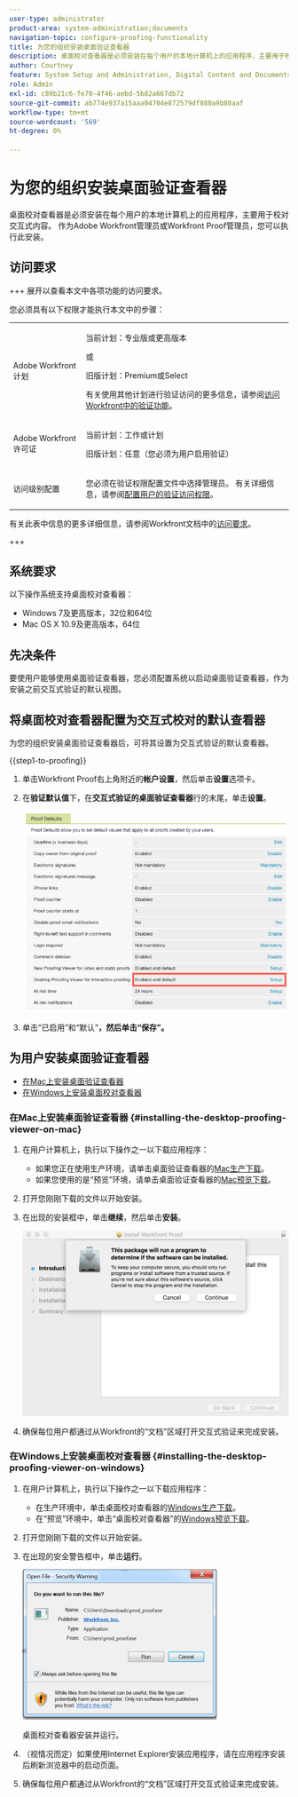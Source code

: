 ```yaml
---
user-type: administrator
product-area: system-administration;documents
navigation-topic: configure-proofing-functionality
title: 为您的组织安装桌面验证查看器
description: 桌面校对查看器是必须安装在每个用户的本地计算机上的应用程序，主要用于校对交互式内容。 作为Adobe Workfront管理员或Workfront Proof管理员，您可以执行此安装。
author: Courtney
feature: System Setup and Administration, Digital Content and Documents
role: Admin
exl-id: c89b21c6-fe70-4f46-aebd-5b82a667db72
source-git-commit: ab774e937a15aaa04704e872579df880a9b80aaf
workflow-type: tm+mt
source-wordcount: '569'
ht-degree: 0%

---
```


# 为您的组织安装桌面验证查看器

<!--Audited: 05/2024-->

桌面校对查看器是必须安装在每个用户的本地计算机上的应用程序，主要用于校对交互式内容。 作为Adobe Workfront管理员或Workfront Proof管理员，您可以执行此安装。

## 访问要求

+++ 展开以查看本文中各项功能的访问要求。

您必须具有以下权限才能执行本文中的步骤：

<table style="table-layout:auto">
 <col> 
 <col> 
 <tbody> 
  <tr> 
   <td role="rowheader">Adobe Workfront计划</td> 
   <td> <p>当前计划：专业版或更高版本</p> <p>或</p> <p>旧版计划：Premium或Select</p> <p>有关使用其他计划进行验证访问的更多信息，请参阅<a href="../../../administration-and-setup/manage-workfront/configure-proofing/access-to-proofing-functionality.md" class="MCXref xref">访问Workfront中的验证功能</a>。</p> </td> 
  </tr> 
  <tr> 
   <td role="rowheader">Adobe Workfront许可证</td> 
   <td> <p>当前计划：工作或计划</p> <p>旧版计划：任意（您必须为用户启用验证）</p> </td> 
  </tr> 
  <tr> 
   <td role="rowheader">访问级别配置</td> 
   <td> <p>您必须在验证权限配置文件中选择管理员。 有关详细信息，请参阅<a href="../../../administration-and-setup/manage-workfront/configure-proofing/configure-a-users-proofing-access.md" class="MCXref xref">配置用户的验证访问权限</a>。</p> </td> 
  </tr> 
 </tbody> 
</table>

有关此表中信息的更多详细信息，请参阅Workfront文档中的[访问要求](/help/quicksilver/administration-and-setup/add-users/access-levels-and-object-permissions/access-level-requirements-in-documentation.md)。

+++

## 系统要求

以下操作系统支持桌面校对查看器：

* Windows 7及更高版本，32位和64位
* Mac OS X 10.9及更高版本，64位

## 先决条件

要使用户能够使用桌面验证查看器，您必须配置系统以启动桌面验证查看器，作为安装之前交互式验证的默认视图。

## 将桌面校对查看器配置为交互式校对的默认查看器

为您的组织安装桌面验证查看器后，可将其设置为交互式验证的默认查看器。

{{step1-to-proofing}}

1. 单击Workfront Proof右上角附近的&#x200B;**帐户设置**，然后单击&#x200B;**设置**&#x200B;选项卡。

1. 在&#x200B;**验证默认值**&#x200B;下，在&#x200B;**交互式验证的桌面验证查看器**&#x200B;行的末尾，单击&#x200B;**设置**。

   ![校对默认值](assets/proof-defaults.png)

1. 单击“已启用”和“默认”**，然后单击“保存”**&#x200B;**。**

## 为用户安装桌面验证查看器

* [在Mac上安装桌面验证查看器](#installing-the-desktop-proofing-viewer-on-mac)
* [在Windows上安装桌面校对查看器](#installing-the-desktop-proofing-viewer-on-windows)

### 在Mac上安装桌面验证查看器 {#installing-the-desktop-proofing-viewer-on-mac}

1. 在用户计算机上，执行以下操作之一以下载应用程序：

   * 如果您正在使用生产环境，请单击桌面验证查看器的[Mac生产下载](https://assets.proofhq.com/nativeviewer/desktop_viewer/Workfront+Proof-2.1.19.pkg)。
   * 如果您使用的是“预览”环境，请单击桌面验证查看器的[Mac预览下载](https://assets.preview.proofhq.com/nativeviewer/desktop_viewer/Workfront+Proof+Preview-2.1.19.pkg)。

1. 打开您刚刚下载的文件以开始安装。
1. 在出现的安装框中，单击&#x200B;**继续**，然后单击&#x200B;**安装**。

   ![安装框](assets/install-wf-proof-box.png)

1. 确保每位用户都通过从Workfront的“文档”区域打开交互式验证来完成安装。

### 在Windows上安装桌面校对查看器 {#installing-the-desktop-proofing-viewer-on-windows}

1. 在用户计算机上，执行以下操作之一以下载应用程序：

   * 在生产环境中，单击桌面校对查看器的[Windows生产下载](https://assets.proofhq.com/nativeviewer/desktop_viewer/Workfront+Proof+Setup+2.1.19.exe)。
   * 在“预览”环境中，单击“桌面校对查看器”的[Windows预览下载](https://assets.preview.proofhq.com/nativeviewer/desktop_viewer/Workfront+Proof+Preview+Setup+2.1.19.exe)。

1. 打开您刚刚下载的文件以开始安装。
1. 在出现的安全警告框中，单击&#x200B;**运行**。

   ![Screen_Shot_2018-05-02_at_10.56.55_AM.png](assets/screen-shot-2018-05-02-at-10.56.55-am-350x271.png)

   桌面校对查看器安装并运行。

1. （视情况而定）如果使用Internet Explorer安装应用程序，请在应用程序安装后刷新浏览器中的启动页面。
1. 确保每位用户都通过从Workfront的“文档”区域打开交互式验证来完成安装。
